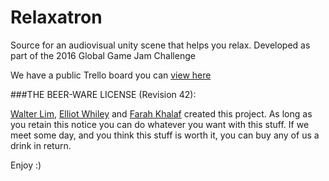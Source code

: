 # Relaxatron

Source for an audiovisual unity scene that helps you relax. Developed as part of the 2016 Global Game Jam Challenge

We have a public Trello board you can [view here](https://trello.com/b/icn1yLQg/relaxatron-roadmap)

###THE BEER-WARE LICENSE (Revision 42):

[Walter Lim](mailto:waltissomewhere@gmail.com), [Elliot Whiley](mailto:elliot.w@hotmail.com) and [Farah Khalaf](farah.khalaf@outlook.com) created this project.  As long as you retain this notice you can do whatever you want with this stuff. If we meet some day, and you think this stuff is worth it, you can buy any of us a drink in return.

Enjoy :)


